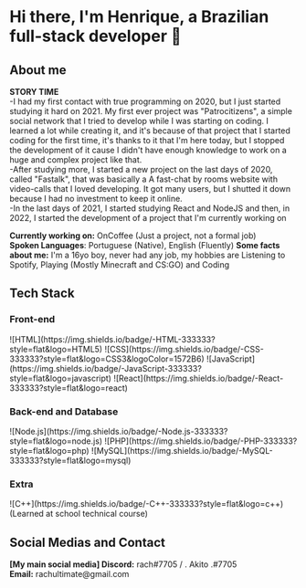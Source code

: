 <h1>Hi there, I'm Henrique, a Brazilian full-stack developer 👋</h1>

<h2>About me</h2>

<b>STORY TIME</b> <br>
-I had my first contact with true programming on 2020, but I just started studying it hard on 2021. My first ever project was "Patrocitizens", a simple social network that I tried to develop while I was starting on coding. I learned a lot while creating it, and it's because of that project that I started coding for the first time, it's thanks to it that I'm here today, but I stopped the development of it cause I didn't have enough knowledge to work on a huge and complex project like that. 
<br>
-After studying more, I started a new project on the last days of 2020, called "Fastalk", that was basically a A fast-chat by rooms website with video-calls that I loved developing. It got many users, but I shutted it down because I had no investment to keep it online. 
<br>
-In the last days of 2021, I started studying React and NodeJS and then, in 2022, I started the development of a project that I'm currently working on

<b>Currently working on:</b> OnCoffee (Just a project, not a formal job) <br>
<b>Spoken Languages</b>: Portuguese (Native), English (Fluently)
<b>Some facts about me:</b> I'm a 16yo boy, never had any job, my hobbies are Listening to Spotify, Playing (Mostly Minecraft and CS:GO) and Coding

<h2>Tech Stack</h2>

<h3>Front-end</h3>
![HTML](https://img.shields.io/badge/-HTML-333333?style=flat&logo=HTML5)
![CSS](https://img.shields.io/badge/-CSS-333333?style=flat&logo=CSS3&logoColor=1572B6)
![JavaScript](https://img.shields.io/badge/-JavaScript-333333?style=flat&logo=javascript)
![React](https://img.shields.io/badge/-React-333333?style=flat&logo=react)

<h3>Back-end and Database</h3>
![Node.js](https://img.shields.io/badge/-Node.js-333333?style=flat&logo=node.js)
![PHP](https://img.shields.io/badge/-PHP-333333?style=flat&logo=php)
![MySQL](https://img.shields.io/badge/-MySQL-333333?style=flat&logo=mysql)

<h3>Extra</h3>
![C++](https://img.shields.io/badge/-C++-333333?style=flat&logo=c++) (Learned at school technical course)

<h2>Social Medias and Contact</h2>
<b>[My main social media] Discord:</b> rach#7705 / . Akito .#7705 <br>
<b>Email:</b> rachultimate@gmail.com
